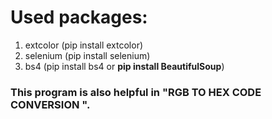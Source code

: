 # Used packages:
1. extcolor (pip install extcolor)
2. selenium (pip install selenium)
3. bs4 (pip install bs4 or  **pip install BeautifulSoup**)

### **This program is also helpful in "RGB TO HEX CODE CONVERSION ".**
